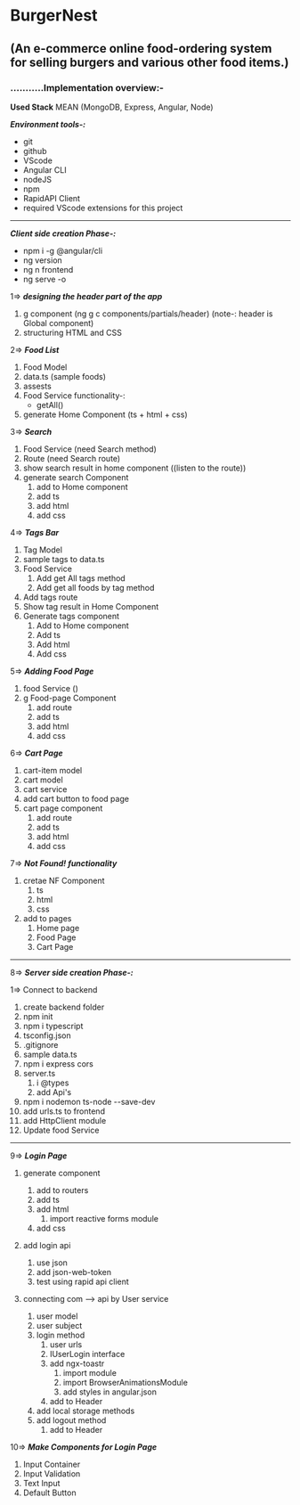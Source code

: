 # BurgerNest

## (An e-commerce online food-ordering system for selling burgers and various other food items.)

### ...........Implementation overview:-

**Used Stack**
MEAN (MongoDB, Express, Angular, Node)

**_Environment tools-:_**

- git
- github
- VScode
- Angular CLI
- nodeJS
- npm
- RapidAPI Client
- required VScode extensions for this project

---

**_Client side creation Phase-:_**

- npm i -g @angular/cli
- ng version
- ng n frontend
- ng serve -o

1=> **_designing the header part of the app_**

1. g component (ng g c components/partials/header) (note-: header is Global component)
2. structuring HTML and CSS

2=> **_Food List_**

1. Food Model
2. data.ts (sample foods)
3. assests
4. Food Service
   functionality-:
   - getAll()
5. generate Home Component (ts + html + css)

3=> **_Search_**

1. Food Service (need Search method)
2. Route (need Search route)
3. show search result in home component ((listen to the route))
4. generate search Component
   1. add to Home component
   2. add ts
   3. add html
   4. add css

4=> **_Tags Bar_**

1. Tag Model
2. sample tags to data.ts
3. Food Service
   1. Add get All tags method
   2. Add get all foods by tag method
4. Add tags route
5. Show tag result in Home Component
6. Generate tags component
   1. Add to Home component
   2. Add ts
   3. Add html
   4. Add css

5=> **_Adding Food Page_**

1. food Service ()
2. g Food-page Component
   1. add route
   2. add ts
   3. add html
   4. add css

6=> **_Cart Page_**

1. cart-item model
2. cart model
3. cart service
4. add cart button to food page
5. cart page component
   1. add route
   2. add ts
   3. add html
   4. add css

7=> **_Not Found! functionality_**

1. cretae NF Component
   1. ts
   2. html
   3. css
2. add to pages
   1. Home page
   2. Food Page
   3. Cart Page

---

8=> **_Server side creation Phase-:_**

1=> Connect to backend

1. create backend folder
2. npm init
3. npm i typescript
4. tsconfig.json
5. .gitignore
6. sample data.ts
7. npm i express cors
8. server.ts
   1. i @types
   2. add Api's
9. npm i nodemon ts-node --save-dev
10. add urls.ts to frontend
11. add HttpClient module
12. Update food Service

---

9=> **_Login Page_**

1. generate component
   1. add to routers
   2. add ts
   3. add html
      1. import reactive forms module
   4. add css
2. add login api

   1. use json
   2. add json-web-token
   3. test using rapid api client

3. connecting com --> api by User service
   1. user model
   2. user subject
   3. login method
      1. user urls
      2. IUserLogin interface
      3. add ngx-toastr
         1. import module
         2. import BrowserAnimationsModule
         3. add styles in angular.json
      4. add to Header
   4. add local storage methods
   5. add logout method
      1. add to Header

10=> **_Make Components for Login Page_**

1. Input Container
2. Input Validation
3. Text Input
4. Default Button
